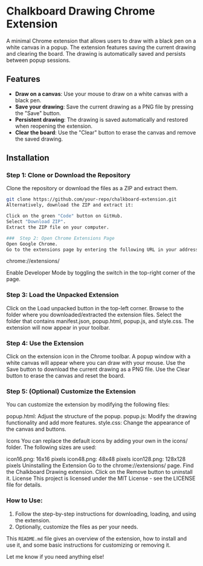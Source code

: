 # Chalkboard Drawing Chrome Extension

A minimal Chrome extension that allows users to draw with a black pen on a white canvas in a popup. The extension features saving the current drawing and clearing the board. The drawing is automatically saved and persists between popup sessions.

## Features

- **Draw on a canvas**: Use your mouse to draw on a white canvas with a black pen.
- **Save your drawing**: Save the current drawing as a PNG file by pressing the "Save" button.
- **Persistent drawing**: The drawing is saved automatically and restored when reopening the extension.
- **Clear the board**: Use the "Clear" button to erase the canvas and remove the saved drawing.

## Installation

### Step 1: Clone or Download the Repository

Clone the repository or download the files as a ZIP and extract them.

```bash
git clone https://github.com/your-repo/chalkboard-extension.git
Alternatively, download the ZIP and extract it:

Click on the green "Code" button on GitHub.
Select "Download ZIP".
Extract the ZIP file on your computer.

###  Step 2: Open Chrome Extensions Page
Open Google Chrome.
Go to the extensions page by entering the following URL in your address bar:

```
chrome://extensions/

Enable Developer Mode by toggling the switch in the top-right corner of the page.

###  Step 3: Load the Unpacked Extension
Click on the Load unpacked button in the top-left corner.
Browse to the folder where you downloaded/extracted the extension files.
Select the folder that contains manifest.json, popup.html, popup.js, and style.css.
The extension will now appear in your toolbar.

###  Step 4: Use the Extension
Click on the extension icon in the Chrome toolbar.
A popup window with a white canvas will appear where you can draw with your mouse.
Use the Save button to download the current drawing as a PNG file.
Use the Clear button to erase the canvas and reset the board.

###  Step 5: (Optional) Customize the Extension
You can customize the extension by modifying the following files:

popup.html: Adjust the structure of the popup.
popup.js: Modify the drawing functionality and add more features.
style.css: Change the appearance of the canvas and buttons.

Icons
You can replace the default icons by adding your own in the icons/ folder. The following sizes are used:

icon16.png: 16x16 pixels
icon48.png: 48x48 pixels
icon128.png: 128x128 pixels
Uninstalling the Extension
Go to the chrome://extensions/ page.
Find the Chalkboard Drawing extension.
Click on the Remove button to uninstall it.
License
This project is licensed under the MIT License - see the LICENSE file for details.

### How to Use:

1. Follow the step-by-step instructions for downloading, loading, and using the extension.
2. Optionally, customize the files as per your needs.

This `README.md` file gives an overview of the extension, how to install and use it, and some basic instructions for customizing or removing it.

Let me know if you need anything else!